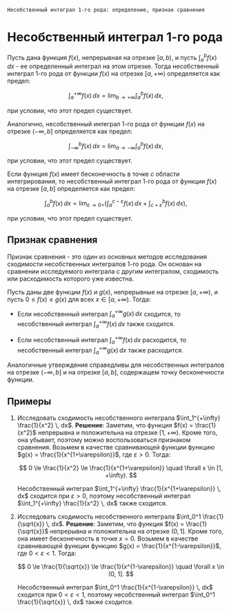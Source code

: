 	Несобственный интеграл 1-го рода: определение, признак сравнения

# Несобственный интеграл 1-го рода

Пусть дана функция $f(x)$, непрерывная на отрезке $[a, b)$, и пусть $\int_a^b f(x) \, dx$ - ее определенный интеграл на этом отрезке. Тогда несобственный интеграл 1-го рода от функции $f(x)$ на отрезке $[a, +\infty)$ определяется как предел:

$$
\int_a^{+\infty} f(x) \, dx = \lim_{b \to +\infty} \int_a^b f(x) \, dx,
$$

при условии, что этот предел существует.

Аналогично, несобственный интеграл 1-го рода от функции $f(x)$ на отрезке $(-\infty, b]$ определяется как предел:

$$
\int_{-\infty}^b f(x) \, dx = \lim_{a \to -\infty} \int_a^b f(x) \, dx,
$$

при условии, что этот предел существует.

Если функция $f(x)$ имеет бесконечность в точке $c$ области интегрирования, то несобственный интеграл 1-го рода от функции $f(x)$ на отрезке $[a, b]$ определяется как предел:

$$
\int_a^b f(x) \, dx = \lim_{\varepsilon \to 0+} \left( \int_a^{c-\varepsilon} f(x) \, dx + \int_{c+\varepsilon}^b f(x) \, dx \right),
$$

при условии, что этот предел существует.

## Признак сравнения

Признак сравнения - это один из основных методов исследования сходимости несобственных интегралов 1-го рода. Он основан на сравнении исследуемого интеграла с другим интегралом, сходимость или расходимость которого уже известна.

Пусть даны две функции $f(x)$ и $g(x)$, непрерывные на отрезке $[a, +\infty)$, и пусть $0 \le f(x) \le g(x)$ для всех $x \in [a, +\infty)$. Тогда:

- Если несобственный интеграл $\int_a^{+\infty} g(x) \, dx$ сходится, то несобственный интеграл $\int_a^{+\infty} f(x) \, dx$ также сходится.

- Если несобственный интеграл $\int_a^{+\infty} f(x) \, dx$ расходится, то несобственный интеграл $\int_a^{+\infty} g(x) \, dx$ также расходится.

Аналогичные утверждения справедливы для несобственных интегралов на отрезке $(-\infty, b]$ и на отрезке $[a, b]$, содержащем точку бесконечности функции.

## Примеры

1. Исследовать сходимость несобственного интеграла $\int_1^{+\infty} \frac{1}{x^2} \, dx$.
	**Решение**: Заметим, что функция $f(x) = \frac{1}{x^2}$ непрерывна и положительна на отрезке $[1, +\infty)$. Кроме того, она убывает, поэтому можно воспользоваться признаком сравнения. Возьмем в качестве сравнивающей функции функцию $g(x) = \frac{1}{x^{1+\varepsilon}}$, где $\varepsilon > 0$. Тогда:
	
	$$
	0 \le \frac{1}{x^2} \le \frac{1}{x^{1+\varepsilon}} \quad \forall x \in [1, +\infty).
	$$
	
	Несобственный интеграл $\int_1^{+\infty} \frac{1}{x^{1+\varepsilon}} \, dx$ сходится при $\varepsilon > 0$, поэтому несобственный интеграл $\int_1^{+\infty} \frac{1}{x^2} \, dx$ также сходится.

2. Исследовать сходимость несобственного интеграла $\int_0^1 \frac{1}{\sqrt{x}} \, dx$.
	**Решение**: Заметим, что функция $f(x) = \frac{1}{\sqrt{x}}$ непрерывна и положительна на отрезке $(0, 1]$. Кроме того, она имеет бесконечность в точке $x = 0$. Возьмем в качестве сравнивающей функции функцию $g(x) = \frac{1}{x^{1-\varepsilon}}$, где $0 < \varepsilon < 1$. Тогда:
	
	$$
	0 \le \frac{1}{\sqrt{x}} \le \frac{1}{x^{1-\varepsilon}} \quad \forall x \in (0, 1].
	$$
	
	Несобственный интеграл $\int_0^1 \frac{1}{x^{1-\varepsilon}} \, dx$ сходится при $0 < \varepsilon < 1$, поэтому несобственный интеграл $\int_0^1 \frac{1}{\sqrt{x}} \, dx$ также сходится.